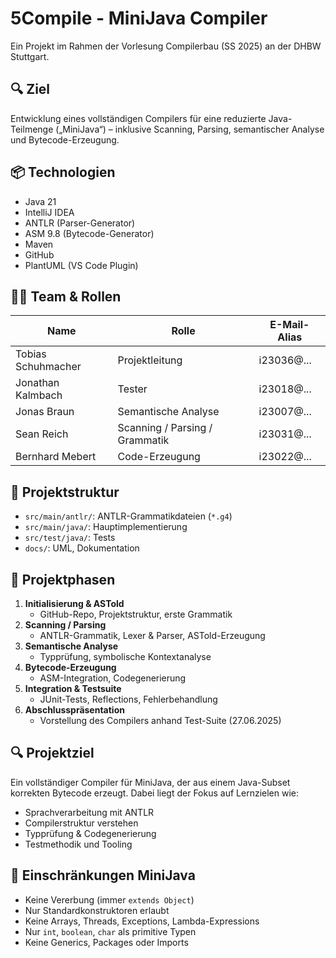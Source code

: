 # 5Compile - MiniJava Compiler

Ein Projekt im Rahmen der Vorlesung Compilerbau (SS 2025) an der DHBW Stuttgart.

## 🔍 Ziel

Entwicklung eines vollständigen Compilers für eine reduzierte Java-Teilmenge („MiniJava“) – inklusive Scanning, Parsing, semantischer Analyse und Bytecode-Erzeugung.

## 📦 Technologien

- Java 21
- IntelliJ IDEA
- ANTLR (Parser-Generator)
- ASM 9.8 (Bytecode-Generator)
- Maven
- GitHub
- PlantUML (VS Code Plugin)

## 👨‍💻 Team & Rollen

| Name               | Rolle                          | E-Mail-Alias |
|--------------------|--------------------------------|--------------|
| Tobias Schuhmacher | Projektleitung                 | i23036@...   |
| Jonathan Kalmbach  | Tester                         | i23018@...   |
| Jonas Braun        | Semantische Analyse            | i23007@...   |
| Sean Reich         | Scanning / Parsing / Grammatik | i23031@...   |
| Bernhard Mebert    | Code-Erzeugung                 | i23022@...   |


## 🧩 Projektstruktur

- `src/main/antlr/`: ANTLR-Grammatikdateien (`*.g4`)
- `src/main/java/`: Hauptimplementierung
- `src/test/java/`: Tests
- `docs/`: UML, Dokumentation

## 📅 Projektphasen

1. **Initialisierung & ASTold**
   - GitHub-Repo, Projektstruktur, erste Grammatik
2. **Scanning / Parsing**
   - ANTLR-Grammatik, Lexer & Parser, ASTold-Erzeugung
3. **Semantische Analyse**
   - Typprüfung, symbolische Kontextanalyse
4. **Bytecode-Erzeugung**
   - ASM-Integration, Codegenerierung
5. **Integration & Testsuite**
   - JUnit-Tests, Reflections, Fehlerbehandlung
6. **Abschlusspräsentation**
   - Vorstellung des Compilers anhand Test-Suite (27.06.2025)

## 🔍 Projektziel

Ein vollständiger Compiler für MiniJava, der aus einem Java-Subset korrekten Bytecode erzeugt. Dabei liegt der Fokus auf Lernzielen wie:
- Sprachverarbeitung mit ANTLR
- Compilerstruktur verstehen
- Typprüfung & Codegenerierung
- Testmethodik und Tooling

## 📃 Einschränkungen MiniJava

- Keine Vererbung (immer `extends Object`)
- Nur Standardkonstruktoren erlaubt
- Keine Arrays, Threads, Exceptions, Lambda-Expressions
- Nur `int`, `boolean`, `char` als primitive Typen
- Keine Generics, Packages oder Imports
